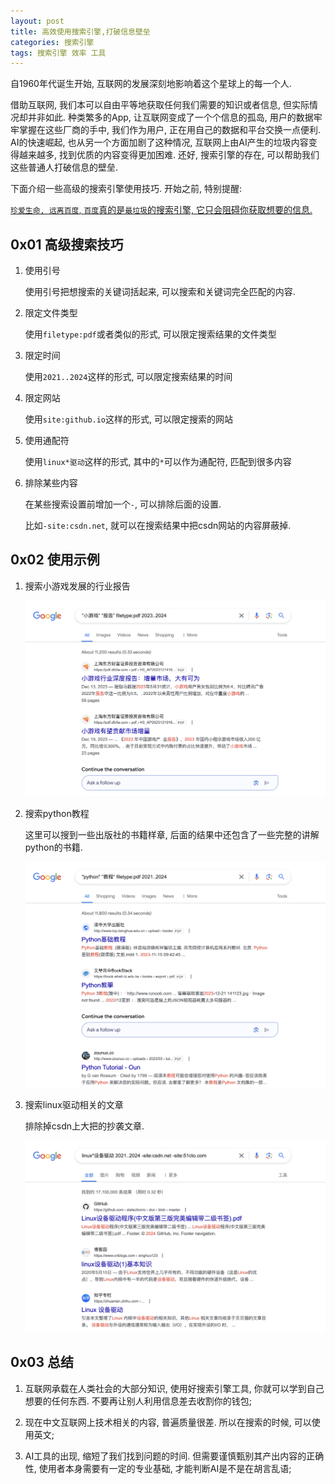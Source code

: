 ```yaml
---
layout: post
title: 高效使用搜索引擎,打破信息壁垒
categories: 搜索引擎
tags: 搜索引擎 效率 工具
---
```


自1960年代诞生开始, 互联网的发展深刻地影响着这个星球上的每一个人.

借助互联网, 我们本可以自由平等地获取任何我们需要的知识或者信息, 但实际情况却并非如此. 种类繁多的App, 让互联网变成了一个个信息的孤岛, 用户的数据牢牢掌握在这些厂商的手中, 我们作为用户, 正在用自己的数据和平台交换一点便利. AI的快速崛起, 也从另一个方面加剧了这种情况, 互联网上由AI产生的垃圾内容变得越来越多, 找到优质的内容变得更加困难. 还好, 搜索引擎的存在, 可以帮助我们这些普通人打破信息的壁垒.

下面介绍一些高级的搜索引擎使用技巧. 开始之前, 特别提醒:

<u>`珍爱生命, 远离百度`, `百度`真的是`最垃圾`的搜索引擎, 它只会阻碍你获取想要的信息.</u>

## 0x01 高级搜索技巧

1. 使用引号

    使用引号把想搜索的关键词括起来, 可以搜索和关键词完全匹配的内容.

2. 限定文件类型

    使用`filetype:pdf`或者类似的形式, 可以限定搜索结果的文件类型

3. 限定时间

    使用`2021..2024`这样的形式, 可以限定搜索结果的时间

4. 限定网站

    使用`site:github.io`这样的形式, 可以限定搜索的网站

5. 使用通配符

    使用`linux*驱动`这样的形式, 其中的`*`可以作为通配符, 匹配到很多内容

6. 排除某些内容

    在某些搜索设置前增加一个`-`, 可以排除后面的设置.

    比如`-site:csdn.net`, 就可以在搜索结果中把csdn网站的内容屏蔽掉.

## 0x02 使用示例

1. 搜索小游戏发展的行业报告

    ![alt text](<../assets/img/posts/2024-03-22-高效使用搜索引擎/1.png>)

2. 搜索python教程

    这里可以搜到一些出版社的书籍样章, 后面的结果中还包含了一些完整的讲解python的书籍.

   ![alt text](<../assets/img/posts/2024-03-22-高效使用搜索引擎/2.png>)

3. 搜索linux驱动相关的文章

    排除掉csdn上大把的抄袭文章.

    ![alt text](<../assets/img/posts/2024-03-22-高效使用搜索引擎/3.png>)

## 0x03 总结

1. 互联网承载在人类社会的大部分知识, 使用好搜索引擎工具, 你就可以学到自己想要的任何东西. 不要再让别人利用信息差去收割你的钱包;

2. 现在中文互联网上技术相关的内容, 普遍质量很差. 所以在搜索的时候, 可以使用英文;

3. AI工具的出现, 缩短了我们找到问题的时间. 但需要谨慎甄别其产出内容的正确性, 使用者本身需要有一定的专业基础, 才能判断AI是不是在胡言乱语;